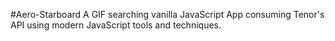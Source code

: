 #Aero-Starboard
A GIF searching vanilla JavaScript App consuming Tenor's API using modern JavaScript tools and techniques.